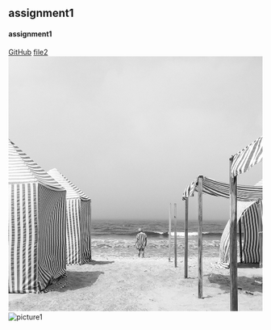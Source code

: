 ## assignment1
#### assignment1
[GitHub](http://github.com)
[file2](file2.md)
![picture](images/01-POTY-1st-Diogo-Lage.jpg)
![picture1](https://image.baidu.com/search/detail?ct=503316480&z=0&ipn=d&word=%E5%A4%A7%E8%B1%A1%E5%B8%AD%E5%9C%B0%E8%80%8C%E5%9D%90&step_word=&hs=0&pn=6&spn=0&di=89540&pi=0&rn=1&tn=baiduimagedetail&is=0%2C0&istype=0&ie=utf-8&oe=utf-8&in=&cl=2&lm=-1&st=undefined&cs=2502641318%2C1048297011&os=2520183088%2C3840571656&simid=0%2C0&adpicid=0&lpn=0&ln=1467&fr=&fmq=1619522609220_R&fm=&ic=undefined&s=undefined&hd=undefined&latest=undefined&copyright=undefined&se=&sme=&tab=0&width=undefined&height=undefined&face=undefined&ist=&jit=&cg=&bdtype=0&oriquery=&objurl=https%3A%2F%2Fgimg2.baidu.com%2Fimage_search%2Fsrc%3Dhttp%3A%2F%2F5b0988e595225.cdn.sohucs.com%2Fimages%2F20180709%2Fb6d0dd0fbad748a7a1d598ed3b046aa0.jpeg%26refer%3Dhttp%3A%2F%2F5b0988e595225.cdn.sohucs.com%26app%3D2002%26size%3Df9999%2C10000%26q%3Da80%26n%3D0%26g%3D0n%26fmt%3Djpeg%3Fsec%3D1622114616%26t%3D71b6ff86412695cab890e196f640263e&fromurl=ippr_z2C%24qAzdH3FAzdH3Fooo_z%26e3Bo56s1ow6gj6_z%26e3Bv54AzdH3Frs7fAzdH3Fetjo_z%26e3Brir%3Fwt1%3D899an&gsm=6&rpstart=0&rpnum=0&islist=&querylist=&force=undefined)
